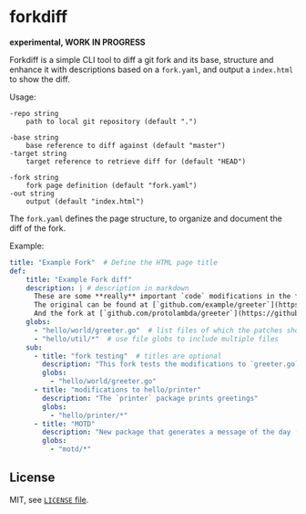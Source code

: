 # forkdiff

**experimental, WORK IN PROGRESS**

Forkdiff is a simple CLI tool to diff a git fork and its base,
structure and enhance it with descriptions based on a `fork.yaml`,
and output a `index.html` to show the diff.

Usage:

```
-repo string
    path to local git repository (default ".")

-base string
    base reference to diff against (default "master")
-target string
    target reference to retrieve diff for (default "HEAD")

-fork string
    fork page definition (default "fork.yaml")
-out string
    output (default "index.html")
```

The `fork.yaml` defines the page structure, to organize and document the diff of the fork.

Example:

```yaml
title: "Example Fork"  # Define the HTML page title
def:
    title: "Example Fork diff"
    description: | # description in markdown
      These are some **really** important `code` modifications in the fork.
      The original can be found at [`github.com/example/greeter`](https://github.com/example/greeter).
      And the fork at [`github.com/protolambda/greeter`](https://github.com/protolambda/greeter).
    globs:
      - "hello/world/greeter.go"  # list files of which the patches should be included
      - "hello/util/*"  # use file globs to include multiple files
    sub:
      - title: "fork testing"  # titles are optional
        description: "This fork tests the modifications to `greeter.go`"
        globs:
          - "hello/world/greeter.go"
      - title: "modifications to hello/printer"
        description: "The `printer` package prints greetings"
        globs:
          - "hello/printer/*"
      - title: "MOTD"
        description: "New package that generates a message of the day (MOTD) to add to the greeting"
        globs:
          - "motd/*"
```

## License

MIT, see [`LICENSE` file](./LICENSE).
